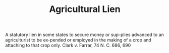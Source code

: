 ---
title: Agricultural Lien
permalink: "/definitions/agricultural-lien.html"
body: A statutory lien in some states to secure money or sup-plies advanced to an
  agriculturist to be ex-pended or employed in the making of a crop and attaching
  to that crop only. Clark v. Farrar, 74 N. C. 686, 690
published_at: '2018-07-07'
layout: post
---